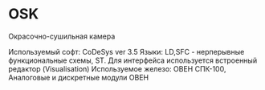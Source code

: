 # OSK
Окрасочно-сушильная камера

Используемый софт:
  CoDeSys ver 3.5
Языки:
  LD,SFC - нерперывные функциональные схемы, ST.
  Для интерфейса используется встроенный редактор (Visualisation)
Используемое железо:
  ОВЕН СПК-100, Аналоговые и дискретные модули ОВЕН
